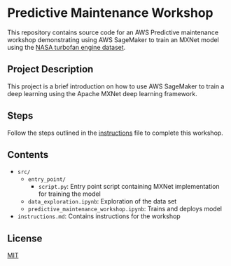 # Predictive Maintenance Workshop

This repository contains source code for an AWS Predictive maintenance workshop demonstrating using AWS SageMaker to train an MXNet model using the [NASA turbofan engine dataset](https://data.nasa.gov/dataset/Turbofan-engine-degradation-simulation-data-set/vrks-gjie).


## Project Description

This project is a brief introduction on how to use AWS SageMaker to train a deep learning using the Apache MXNet deep learning framework. 


## Steps

Follow the steps outlined in the [instructions](instructions.md) file to complete this workshop.

## Contents

* `src/`
  * `entry_point/`
    * `script.py`: Entry point script containing MXNet implementation for training the model
  * `data_exploration.ipynb`: Exploration of the data set
  * `predictive_maintenance_workshop.ipynb`: Trains and deploys model
* `instructions.md`: Contains instructions for the workshop

## License

[MIT](https://choosealicense.com/licenses/mit/)